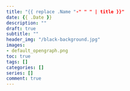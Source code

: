 ```yaml
---
title: "{{ replace .Name "-" " " | title }}"
date: {{ .Date }}
description: ""
draft: true
subtitle: ""
header_img: "/black-background.jpg"
images:
- default_opengraph.png
toc: true
tags: []
categories: []
series: []
comment: true
---
```

